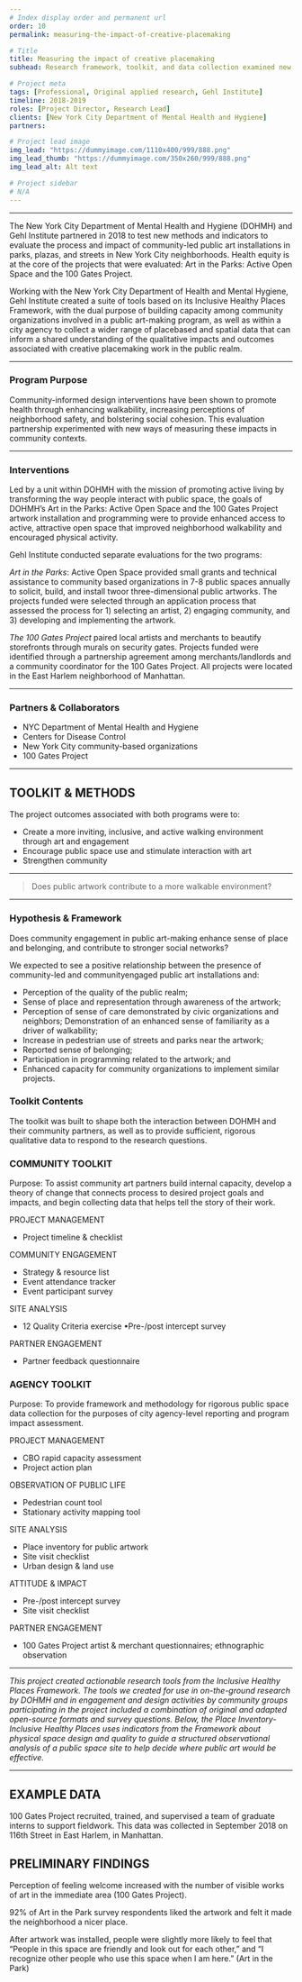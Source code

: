 ```yaml
---
# Index display order and permanent url
order: 10
permalink: measuring-the-impact-of-creative-placemaking

# Title
title: Measuring the impact of creative placemaking
subhead: Research framework, toolkit, and data collection examined new ways to assess social impact of public art on active environments

# Project meta
tags: [Professional, Original applied research, Gehl Institute]
timeline: 2018-2019
roles: [Project Director, Research Lead]
clients: [New York City Department of Mental Health and Hygiene]
partners:

# Project lead image
img_lead: "https://dummyimage.com/1110x400/999/888.png"
img_lead_thumb: "https://dummyimage.com/350x260/999/888.png"
img_lead_alt: Alt text

# Project sidebar
# N/A
---
```

-----

The New York City Department of Mental Health and Hygiene (DOHMH) and Gehl Institute partnered in 2018 to test new methods and indicators to evaluate the process and impact of community-led public art installations in parks, plazas, and streets in New York City neighborhoods. Health equity is at the core of the projects that were evaluated: Art in the Parks: Active Open Space and the 100 Gates Project.

Working with the New York City Department of Health and Mental Hygiene, Gehl Institute created a suite of tools based on its Inclusive Healthy Places Framework, with the dual purpose of building capacity among community organizations involved in a public art-making program, as well as within a city agency to collect a wider range of placebased and spatial data that can inform a shared understanding of the qualitative impacts and outcomes associated with creative placemaking work in the public realm.

-----

### Program Purpose

Community-informed design interventions have been shown to promote health through enhancing walkability, increasing perceptions of neighborhood safety, and bolstering social cohesion. This evaluation partnership experimented with new ways of measuring these impacts in community contexts.

-----

### Interventions

Led by a unit within DOHMH with the mission of promoting active living by transforming the way people interact with public space, the goals of DOHMH’s Art in the Parks: Active Open Space and the 100 Gates Project artwork installation and programming were to provide enhanced access to active, attractive open space that improved neighborhood walkability and encouraged physical activity.

Gehl Institute conducted separate evaluations for the two programs:

_Art in the Parks_: Active Open Space provided small grants
and technical assistance to community based organizations
in 7-8 public spaces annually to solicit, build, and install twoor three-dimensional public artworks. The projects funded were selected through an application process that assessed the process for 1) selecting an artist, 2) engaging community, and 3) developing and implementing the artwork.

_The 100 Gates Project_ paired local artists and merchants to beautify storefronts through murals on security gates. Projects funded were identified through
a partnership agreement among merchants/landlords and a community coordinator for the 100 Gates Project. All projects were located in the East Harlem neighborhood of Manhattan.

-----

### Partners & Collaborators

- NYC Department of Mental Health and Hygiene
- Centers for Disease Control
- New York City community-based organizations
- 100 Gates Project

-----

## TOOLKIT & METHODS

The project outcomes associated with both programs were to:

- Create a more inviting, inclusive, and active walking environment through art and engagement
- Encourage public space use and stimulate interaction with art
- Strengthen community

-----

> Does public artwork contribute to a more walkable environment?

-----

### Hypothesis & Framework

Does community engagement in public art-making enhance sense of place and belonging, and contribute to stronger social networks?

We expected to see a positive relationship between the presence of community-led and communityengaged public art installations and:

- Perception of the quality of the
public realm;
- Sense of place and representation through awareness of the artwork;
- Perception of sense of care demonstrated by civic organizations and neighbors; Demonstration of an enhanced sense of familiarity as a driver of walkability;
- Increase in pedestrian use of streets and parks near the artwork;
- Reported sense of belonging;
- Participation in programming related to the artwork; and
- Enhanced capacity for community organizations to implement similar projects.

### Toolkit Contents

The toolkit was built to shape both the interaction between DOHMH and their community partners, as well as to provide sufficient, rigorous qualitative data to respond to the research questions.

### COMMUNITY TOOLKIT

Purpose: To assist community art partners build internal capacity, develop a theory of change that connects process to desired project goals and impacts, and begin collecting data that helps tell the story of their work.

PROJECT MANAGEMENT
- Project timeline & checklist

COMMUNITY ENGAGEMENT
- Strategy & resource list
- Event attendance tracker
- Event participant survey

SITE ANALYSIS
- 12 Quality Criteria exercise •Pre-/post intercept survey

PARTNER ENGAGEMENT
- Partner feedback questionnaire

### AGENCY TOOLKIT

Purpose: To provide framework and methodology for rigorous public space data collection for the purposes of city agency-level reporting and program impact assessment.

PROJECT MANAGEMENT
- CBO rapid capacity assessment
- Project action plan

OBSERVATION OF PUBLIC LIFE
- Pedestrian count tool
- Stationary activity mapping tool

SITE ANALYSIS
- Place inventory for public artwork
- Site visit checklist
- Urban design & land use

ATTITUDE & IMPACT
- Pre-/post intercept survey
- Site visit checklist

PARTNER ENGAGEMENT
- 100 Gates Project artist & merchant questionnaires; ethnographic observation

-----

_This project created actionable research tools from the Inclusive Healthy Places Framework. The tools we created for use in on-the-ground research by DOHMH and in engagement and design activities by community groups participating in the project included a combination of original and adapted open-source formats and survey questions. Below, the Place Inventory-Inclusive Healthy Places uses indicators from the Framework about physical space design and quality to guide a structured observational analysis of a public space site to help decide where public art would be effective._

-----

## EXAMPLE DATA

100 Gates Project
recruited, trained, and supervised a team of graduate interns to support fieldwork. This data was collected in September 2018 on 116th Street in East Harlem, in Manhattan.

## PRELIMINARY FINDINGS

Perception of feeling welcome increased with the number of visible works of art in the immediate area (100 Gates Project).

92% of Art in the Park survey respondents liked the artwork and felt it made the neighborhood a nicer place.

After artwork was installed, people were slightly more likely to feel that “People in this space are friendly and look out for each other,” and “I recognize other people who use this space when I am here.” (Art in the Park)
